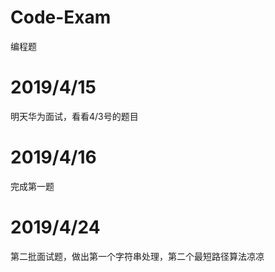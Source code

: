 # Code-Exam
编程题



# 2019/4/15

明天华为面试，看看4/3号的题目

# 2019/4/16

完成第一题

# 2019/4/24

第二批面试题，做出第一个字符串处理，第二个最短路径算法凉凉